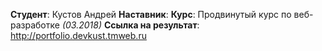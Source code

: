 **Студент**: Кустов Андрей
**Наставник**: 
**Курс**: Продвинутый курс по веб-разработке *(03.2018)*
**Ссылка на результат**: http://portfolio.devkust.tmweb.ru
